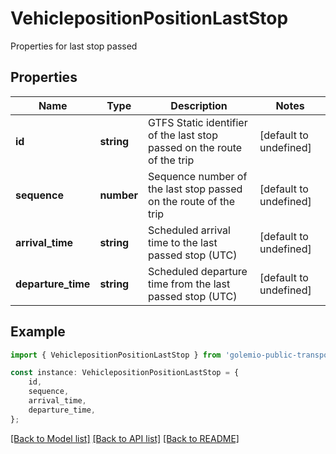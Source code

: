 # VehiclepositionPositionLastStop

Properties for last stop passed

## Properties

Name | Type | Description | Notes
------------ | ------------- | ------------- | -------------
**id** | **string** | GTFS Static identifier of the last stop passed on the route of the trip | [default to undefined]
**sequence** | **number** | Sequence number of the last stop passed on the route of the trip | [default to undefined]
**arrival_time** | **string** | Scheduled arrival time to the last passed stop (UTC) | [default to undefined]
**departure_time** | **string** | Scheduled departure time from the last passed stop (UTC) | [default to undefined]

## Example

```typescript
import { VehiclepositionPositionLastStop } from 'golemio-public-transport-api';

const instance: VehiclepositionPositionLastStop = {
    id,
    sequence,
    arrival_time,
    departure_time,
};
```

[[Back to Model list]](../README.md#documentation-for-models) [[Back to API list]](../README.md#documentation-for-api-endpoints) [[Back to README]](../README.md)
